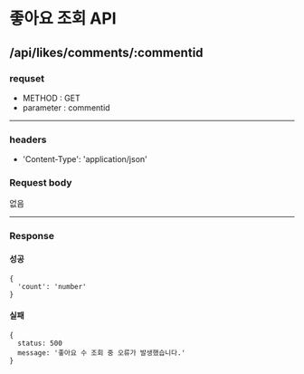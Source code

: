 # 좋아요 조회 API

## /api/likes/comments/:commentid

### requset

- METHOD : GET
- parameter : commentid

---

### headers

- 'Content-Type': 'application/json'

### Request body

없음

---

### Response

#### 성공

```
{
  'count': 'number'
}
```

#### 실패

```
{
  status: 500
  message: '좋아요 수 조회 중 오류가 발생했습니다.'
}
```

